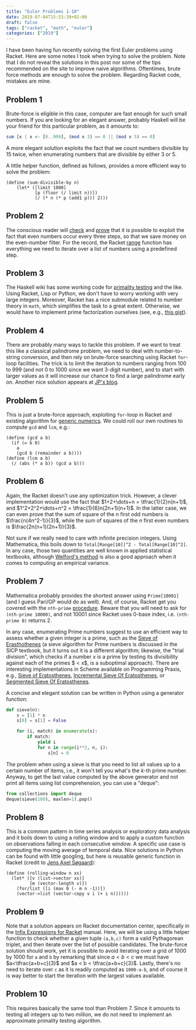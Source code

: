 ```yaml
---
title: "Euler Problems 1-10"
date: 2019-07-04T15:53:39+02:00
draft: false
tags: ["racket", "math", "euler"]
categories: ["2019"]
---
```


I have been having fun recently solving the first Euler problems using Racket. Here are some notes I took when trying to solve the problem. Note that I do not reveal the solutions in this post nor some of the tips recommended on the site to improve naive algorithms. Oftentimes, brute force methods are enough to solve the problem. Regarding Racket code, mistakes are mine.

## Problem 1

Brute-force is eligible in this case, computer are fast enough for such small numbers. If you are looking for an elegant answer, probably Haskell will be your friend for this particular problem, as it amounts to:

```haskell
sum [x | x <- [0..999], (mod x 3) == 0 || (mod x 5) == 0]
```

A more elegant solution exploits the fact that we count numbers divisible by 15 twice, when enumerating numbers that are divisible by either 3 or 5.

A little helper function, defined as follows, provides a more efficient way to solve the problem:

```racket
(define (sum-divisible-by n)
    (let* ([limit 1000]
           [p (floor (/ limit n))])
           (/ (* n (* p (add1 p))) 2)))
```

## Problem 2

The conscious reader will [check](https://mathematica.stackexchange.com/q/37266) and [prove](https://math.stackexchange.com/q/2386804) that it is possible to exploit the fact that even numbers occur every three steps, so that we save money on the even-number filter. For the record, the Racket [range](https://docs.racket-lang.org/reference/pairs.html?q=range#%28def._%28%28lib._racket%2Flist..rkt%29._range%29%29) function has everything we need to iterate over a list of numbers using a predefined step.

## Problem 3

The Haskell wiki has some working code for [primality testing](https://wiki.haskell.org/Testing_primality#Primality_Test_and_Integer_Factorization) and the like. Using Racket, Lisp or Python, we don't have to worry working with very large integers. Moreover, Racket has a nice submodule related to number theory in `math`, which simplifies the task to a great extent. Otherwise, we would have to implement prime factorization ourselves (see, e.g., [this gist](https://gist.github.com/dstnbrkr/855700)).

## Problem 4

There are probably many ways to tackle this problem. If we want to treat this like a classical palindrome problem, we need to deal with number-to-string conversion, and then rely on brute-force searching using Racket `for`-loop facilities. The trick is to limit the iteration to numbers ranging from 100 to 999 (and not 0 to 1000 since we want 3-digit number), and to start with larger values as it will increase our chance to find a large palindrome early on. Another nice solution appears at [JP's blog](https://blog.jverkamp.com/2012/11/07/project-euler-4/).

## Problem 5

This is just a brute-force approach, exploiting `for`-loop in Racket and existing algorithm for [generic numerics](https://docs.racket-lang.org/reference/generic-numbers.html). We could roll our own routines to compute `gcd` and `lcm`, e.g.:

```racket
(define (gcd a b)
  (if (= b 0)
    a
    (gcd b (remainder a b))))
(define (lcm a b)
  (/ (abs (* a b)) (gcd a b)))
```

## Problem 6

Again, the Racket doesn't use any optimization trick. However, a clever implementation would use the fact that $1+2+\dots+n = \tfrac{1}{2}n(n+1)$, and $1^2+2^2+\dots+n^2 = \tfrac{1}{6}n(2n+1)(n+1)$. In the latter case, we can even prove that the sum of square of the $n$ first odd numbers is $\frac{n(4n^2-1)}{3}$, while the sum of squares of the $n$ first even numbers is $\frac{2n(n+1)(2n+1)}{3}$.

Not sure if we really need to care with infinite precision integers. Using Mathematica, this boils down to `Total[Range[10]]^2 - Total[Range[10]^2]`. In any case, those two quantities are well known in applied statistical textbooks, although [Welford's method](https://www.johndcook.com/blog/2008/09/26/comparing-three-methods-of-computing-standard-deviation/) is also a good approach when it comes to computing an empirical variance.

## Problem 7

Mathematica probably provides the shortest answer using `Prime[10001]` (and I guess Pari/GP would do as well). And, of course, Racket get you covered with the `nth-prime` [procedure](https://docs.racket-lang.org/math/number-theory.html#%28def._%28%28lib._math%2Fnumber-theory..rkt%29._nth-prime%29%29). Beware that you will need to ask for `(nth-prime 10000)`, and not 10001 since Racket uses 0-base index, i.e. `(nth-prime 0)` returns 2.

In any case, enumerating Prime numbers suggest to use an efficient way to assess whether a given integer is a prime, such as the [Sieve of Erasthothenes](https://www.cs.hmc.edu/~oneill/papers/Sieve-JFP.pdf) (a sieve algorithm for Prime numbers is discussed in the SICP textbook, but it turns out it is a different algorithm; likewise, the "trial division", which checks if a number $x$ is a prime by testing its divisibility against each of the primes $ < x$, is a suboptimal approach). There are interesting implementations in Scheme available on Programming Praxis, e.g., [Sieve of Eratosthenes](https://programmingpraxis.com/2009/02/19/sieve-of-eratosthenes/), [Incremental Sieve Of Eratosthenes](https://programmingpraxis.com/2015/07/31/incremental-sieve-of-eratosthenes/), or [Segmented Sieve Of Eratosthenes](https://programmingpraxis.com/2010/02/05/segmented-sieve-of-eratosthenes/).

A concise and elegant solution can be written in Python using a generator function:

```python
def sieve(n):
    s = [1] * n
    s[0] = s[1] = False

    for (i, match) in enumerate(s):
        if match:
            yield i
            for n in range(i**2, n, i):
                s[n] = 0
```

The problem when using a sieve is that you need to list all values up to a certain number of items, i.e., it won't tell you what's the $k$-th prime number. Anyway, to get the last value computed by the above generator and not print all items using list comprehension, you can use a "deque":

```python
from collections import deque
deque(sieve(100), maxlen=1).pop()
```

## Problem 8

This is a common pattern in time series analysis or exploratory data analysis and it boils down to using a rolling window and to apply a custom function on observations falling in each consecutive window. A specific use case is computing the moving average of temporal data. Nice solutions in Python can be found with little googling, but here is reusable generic function in Racket (credit to [Jens Axel Søgaard](https://stackoverflow.com/a/40520792)):

```racket
(define (rolling-window n xs)
  (let* ([v (list->vector xs)]
         [m (vector-length v)])
    (for/list ([i (max 0 (- m n -1))])
    (vector->list (vector-copy v i (+ i n))))))
```

## Problem 9

Note that a solution appears on Racket documentation center, specifically in the [Infix Expressions for Racket](https://docs.racket-lang.org/infix-manual/) manual. Here, we will be using a little helper function to check whether a given tuple `(a,b,c)` form a valid Pythagorean triplet, and then iterate over the list of possible candidates. The brute-force solution should work, yet it is possible to avoid iterating over a grid of 1000 by 1000 for `a` and `b` by remarking that since $a < b < c$ we must have $a<\tfrac{a+b+c}{3}$ and $a < b < \tfrac{a+b+c}{3}$. Lastly, there's no need to iterate over `c` as it is readily computed as `1000-a-b`, and of course it is way better to start the iteration with the largest values available.

## Problem 10

This requires basically the same tool than Problem 7. Since it amounts to testing all integers up to two million, we do not need to implement an approximate primality testing algorithm.
